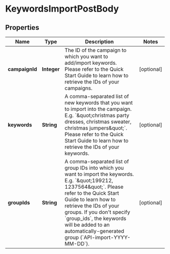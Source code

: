 # KeywordsImportPostBody

## Properties
Name | Type | Description | Notes
------------ | ------------- | ------------- | -------------
**campaignId** | **Integer** | The ID of the campaign to which you want to add/import keywords.   Please refer to the Quick Start Guide to learn how to retrieve the IDs of your campaigns. |  [optional]
**keywords** | **String** | A comma-separated list of new keywords that you want to import into the campaign. E.g. &#x60;\&quot;christmas party dresses, christmas sweater, christmas jumpers\&quot;&#x60;.  Please refer to the Quick Start Guide to learn how to retrieve the IDs of your keywords. |  [optional]
**groupIds** | **String** | A comma-separated list of group IDs into which you want to import the keywords. E.g. &#x60;\&quot;199212, 1237564\&quot;&#x60;.  Please refer to the Quick Start Guide to learn how to retrieve the IDs of your groups.  If you don&#x27;t specify &#x60;group_ids&#x60;, the keywords will be added to an automatically-generated group (&#x60;API-import-YYYY-MM-DD&#x60;). |  [optional]
